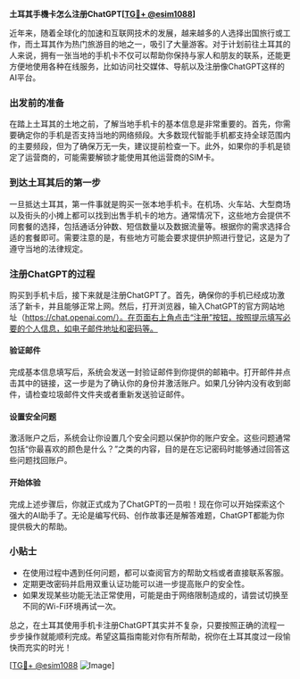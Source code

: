 **土耳其手機卡怎么注册ChatGPT[[TG💪+ @esim1088](https://t.me/s/esim1088)]**

近年来，随着全球化的加速和互联网技术的发展，越来越多的人选择出国旅行或工作，而土耳其作为热门旅游目的地之一，吸引了大量游客。对于计划前往土耳其的人来说，拥有一张当地的手机卡不仅可以帮助你保持与家人和朋友的联系，还能更方便地使用各种在线服务，比如访问社交媒体、导航以及注册像ChatGPT这样的AI平台。

### 出发前的准备

在踏上土耳其的土地之前，了解当地手机卡的基本信息是非常重要的。首先，你需要确定你的手机是否支持当地的网络频段。大多数现代智能手机都支持全球范围内的主要频段，但为了确保万无一失，建议提前检查一下。此外，如果你的手机是锁定了运营商的，可能需要解锁才能使用其他运营商的SIM卡。

### 到达土耳其后的第一步

一旦抵达土耳其，第一件事就是购买一张本地手机卡。在机场、火车站、大型商场以及街头的小摊上都可以找到出售手机卡的地方。通常情况下，这些地方会提供不同套餐的选择，包括通话分钟数、短信数量以及数据流量等。根据你的需求选择合适的套餐即可。需要注意的是，有些地方可能会要求提供护照进行登记，这是为了遵守当地的法律规定。

### 注册ChatGPT的过程

购买到手机卡后，接下来就是注册ChatGPT了。首先，确保你的手机已经成功激活了新卡，并且能够正常上网。然后，打开浏览器，输入ChatGPT的官方网站地址（https://chat.openai.com/）。在页面右上角点击“注册”按钮，按照提示填写必要的个人信息，如电子邮件地址和密码等。

#### 验证邮件

完成基本信息填写后，系统会发送一封验证邮件到你提供的邮箱中。打开邮件并点击其中的链接，这一步是为了确认你的身份并激活账户。如果几分钟内没有收到邮件，请检查垃圾邮件文件夹或者重新发送验证邮件。

#### 设置安全问题

激活账户之后，系统会让你设置几个安全问题以保护你的账户安全。这些问题通常包括“你最喜欢的颜色是什么？”之类的内容，目的是在忘记密码时能够通过回答这些问题找回账户。

#### 开始体验

完成上述步骤后，你就正式成为了ChatGPT的一员啦！现在你可以开始探索这个强大的AI助手了。无论是编写代码、创作故事还是解答难题，ChatGPT都能为你提供极大的帮助。

### 小贴士

- 在使用过程中遇到任何问题，都可以查阅官方的帮助文档或者直接联系客服。
- 定期更改密码并启用双重认证功能可以进一步提高账户的安全性。
- 如果发现某些功能无法正常使用，可能是由于网络限制造成的，请尝试切换至不同的Wi-Fi环境再试一次。

总之，在土耳其使用手机卡注册ChatGPT其实并不复杂，只要按照正确的流程一步步操作就能顺利完成。希望这篇指南能对你有所帮助，祝你在土耳其度过一段愉快而充实的时光！

[[TG💪+ @esim1088](https://t.me/s/esim1088) ![Image](https://i.postimg.cc/4NQfJmqS/Snipaste-2025-05-13-00-14-12.png)]